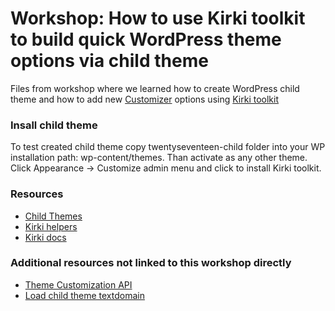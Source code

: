 # Workshop: How to use Kirki toolkit to build quick WordPress theme options via child theme

Files from workshop where we learned how to create WordPress child theme and how to add new [Customizer](https://codex.wordpress.org/Theme_Customization_API) options using [Kirki toolkit](https://aristath.github.io/kirki/)

### Insall child theme

To test created child theme copy twentyseventeen-child folder into your WP installation path: wp-content/themes. Than activate as any other theme. Click Appearance -> Customize admin menu and click to install Kirki toolkit.

### Resources

* [Child Themes](https://codex.wordpress.org/Child_Themes)
* [Kirki helpers](https://github.com/aristath/kirki-helpers)
* [Kirki docs](https://aristath.github.io/kirki/)

### Additional resources not linked to this workshop directly
* [Theme Customization API](https://codex.wordpress.org/Theme_Customization_API)
* [Load child theme textdomain](https://codex.wordpress.org/User:Daveshine/load_child_theme_textdomain)